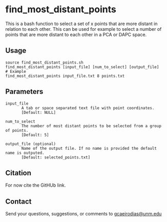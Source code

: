 # find_most_distant_points
This is a bash function to select a set of x points that are more distant in relation to each other. This can be used for example to select a number of points that are more distant to each other in a PCA or DAPC space. 

## Usage
~~~
source find_most_distant_points.sh
find_most_distant_points [input_file] [num_to_select] [output_file]
# Example
find_most_distant_points input_file.txt 8 points.txt
~~~

## Parameters
~~~
input_file
       A tab or space separated text file with point coordinates.
       [Default: NULL]

num_to_select
       The number of most distant points to be selected from a group of points.
       [Default: 5]

output_file (optional)
       Name of the output file. If no name is provided the default name is outputed.
       [Default: selected_points.txt]
~~~

## Citation
For now cite the GitHUb link.

## Contact
Send your questions, suggestions, or comments to gcaeirodias@unm.edu
